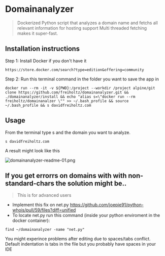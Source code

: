 # Domainanalyzer
> Dockerized Python script that analyzes a domain name and fetchs all relevant information for hosting support
> Multi threaded fetching makes it super-fast.

## Installation instructions

Step 1: Install Docker if you don't have it
```
https://store.docker.com/search?type=edition&offering=community
```

Step 2: Run this terminal command in the folder you want to save the app in
```
docker run --rm -it -v ${PWD}:/project --workdir /project alpine/git clone https://github.com/freiholtz/domainanalyzer.git && ./domainanalyzer/install && echo "alias s=\"docker run --rm freiholtz/domainanalzer \"" >> ~/.bash_profile && source ~/.bash_profile && s davidfreiholtz.com
```

## Usage

From the terminal type s and the domain you want to analyze.
```
s davidfreiholtz.com
```

A result might look like this

![domainanalyzer-readme-01.png](https://github.com/freiholtz/domainanalyzer/raw/master/docs/domainanalyzer-readme-01.png)


## If you get errorrs on domains with with non-standard-chars the solution might be..

> This is for advanced users

* Implement this fix on net.py https://github.com/joepie91/python-whois/pull/59/files?diff=unified
* To locate net.py run this command (inside your python enviroment in the docker container):
```
find ~/domainanalyzer -name "net.py"
```
You might experince problems after editing due to spaces/tabs conflict.
Default indentation is tabs in the file but you probably have spaces in your IDE
